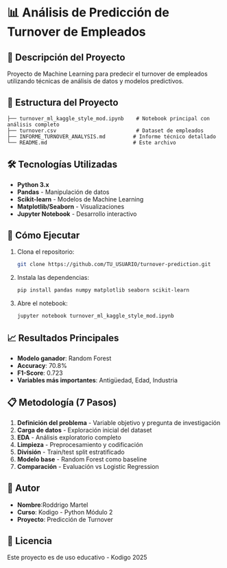 # 📊 Análisis de Predicción de Turnover de Empleados

## 🎯 Descripción del Proyecto
Proyecto de Machine Learning para predecir el turnover de empleados utilizando técnicas de análisis de datos y modelos predictivos.

## 📁 Estructura del Proyecto
```
├── turnover_ml_kaggle_style_mod.ipynb    # Notebook principal con análisis completo
├── turnover.csv                          # Dataset de empleados
├── INFORME_TURNOVER_ANALYSIS.md         # Informe técnico detallado
└── README.md                            # Este archivo
```

## 🛠️ Tecnologías Utilizadas
- **Python 3.x**
- **Pandas** - Manipulación de datos
- **Scikit-learn** - Modelos de Machine Learning
- **Matplotlib/Seaborn** - Visualizaciones
- **Jupyter Notebook** - Desarrollo interactivo

## 🚀 Cómo Ejecutar
1. Clona el repositorio:
   ```bash
   git clone https://github.com/TU_USUARIO/turnover-prediction.git
   ```
2. Instala las dependencias:
   ```bash
   pip install pandas numpy matplotlib seaborn scikit-learn
   ```
3. Abre el notebook:
   ```bash
   jupyter notebook turnover_ml_kaggle_style_mod.ipynb
   ```

## 📈 Resultados Principales
- **Modelo ganador**: Random Forest
- **Accuracy**: 70.8%
- **F1-Score**: 0.723
- **Variables más importantes**: Antigüedad, Edad, Industria

## 📋 Metodología (7 Pasos)
1. **Definición del problema** - Variable objetivo y pregunta de investigación
2. **Carga de datos** - Exploración inicial del dataset
3. **EDA** - Análisis exploratorio completo
4. **Limpieza** - Preprocesamiento y codificación
5. **División** - Train/test split estratificado
6. **Modelo base** - Random Forest como baseline
7. **Comparación** - Evaluación vs Logistic Regression

## 👥 Autor
- **Nombre**:Roddrigo Martel
- **Curso**: Kodigo - Python Módulo 2
- **Proyecto**: Predicción de Turnover

## 📄 Licencia
Este proyecto es de uso educativo - Kodigo 2025
